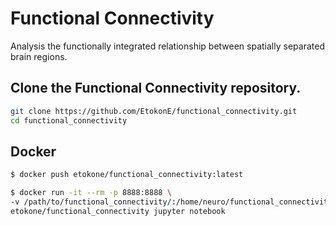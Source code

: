 # Functional Connectivity
Analysis the functionally integrated relationship between spatially separated brain regions.

## Clone the Functional Connectivity repository.

```bash
git clone https://github.com/EtokonE/functional_connectivity.git
cd functional_connectivity
```

## Docker
```bash
$ docker push etokone/functional_connectivity:latest

$ docker run -it --rm -p 8888:8888 \
-v /path/to/functional_connectivity/:/home/neuro/functional_connectivity/ \
etokone/functional_connectivity jupyter notebook
```

